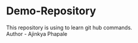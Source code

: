 # Demo-Repository
This repository is using to learn git hub commands. 
<br>
Author - Ajinkya Phapale
